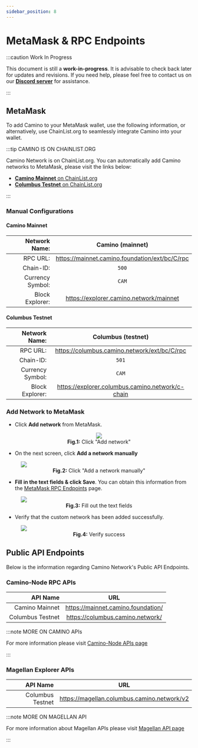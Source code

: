 ```yaml
---
sidebar_position: 8
---
```


# MetaMask & RPC Endpoints

:::caution Work In Progress

This document is still a **work-in-progress**. It is advisable to check back later for updates and revisions.
If you need help, please feel free to contact us on our [**Discord server**](https://discord.gg/camino) for assistance.

:::

## MetaMask

To add Camino to your MetaMask wallet, use the following information, or alternatively, use ChainList.org to seamlessly integrate Camino into your wallet.

:::tip CAMINO IS ON CHAINLIST.ORG

Camino Network is on ChainList.org. You can automatically add Camino networks to MetaMask, please visit the links below:

- [**Camino Mainnet** on ChainList.org](https://chainlist.org/?search=camino&testnets=false)
- [**Columbus Testnet** on ChainList.org](https://chainlist.org/?search=columbus&testnets=true)

:::

### Manual Configurations

#### Camino Mainnet

|    Network Name: |                Camino (mainnet)                |
| ---------------: | :--------------------------------------------: |
|         RPC URL: | https://mainnet.camino.foundation/ext/bc/C/rpc |
|        Chain-ID: |                     `500`                      |
| Currency Symbol: |                     `CAM`                      |
|  Block Explorer: |    https://explorer.camino.network/mainnet     |

#### Columbus Testnet

|    Network Name: |                Columbus (testnet)                |
| ---------------: | :----------------------------------------------: |
|         RPC URL: |   https://columbus.camino.network/ext/bc/C/rpc   |
|        Chain-ID: |                      `501`                       |
| Currency Symbol: |                      `CAM`                       |
|  Block Explorer: | https://explorer.columbus.camino.network/c-chain |

### Add Network to MetaMask

- Click **Add network** from MetaMask.

<figure>
<center>
<img class="zoom" src="/img/query-kyc-state-c-chain/00-add-network-to-metamask.png"/>
</center>
<figcaption align="center"><b>Fig.1:</b> Click "Add network"</figcaption>
</figure>

- On the next screen, click **Add a network manually**

<figure>
<img class="zoom" src="/img/query-kyc-state-c-chain/1-add-custom-network-to-mm.png"/>
<figcaption align="center"><b>Fig.2:</b> Click "Add a network manually"</figcaption>
</figure>

- **Fill in the text fields & click Save**. You can obtain this information from the [MetaMask RPC Endpoints](/guides/metamask-rpc-endpoints.md) page.

<figure>
<img class="zoom" src="/img/query-kyc-state-c-chain/2-enter-details-into-the-network.png"/>
<figcaption align="center"><b>Fig.3:</b> Fill out the text fields</figcaption>
</figure>

- Verify that the custom network has been added successfully.

<figure>
<img class="zoom" src="/img/query-kyc-state-c-chain/3-add-custom-network-success.png"/>
<figcaption align="center"><b>Fig.4:</b> Verify success</figcaption>
</figure>

## Public API Endpoints

Below is the information regarding Camino Network's Public API Endpoints.

### Camino-Node RPC APIs

|         API Name |                URL                 |
| ---------------: | :--------------------------------: |
|   Camino Mainnet | https://mainnet.camino.foundation/ |
| Columbus Testnet |  https://columbus.camino.network/  |

:::note MORE ON CAMINO APIs

For more information please visit [Camino-Node APIs page](/developer/apis/camino-node-apis/)

:::

### Magellan Explorer APIs

|         API Name |                     URL                     |
| ---------------: | :-----------------------------------------: |
| Columbus Testnet | https://magellan.columbus.camino.network/v2 |

:::note MORE ON MAGELLAN API

For more information about Magellan APIs please visit [Magellan API page](/developer/apis/magellan)

:::

